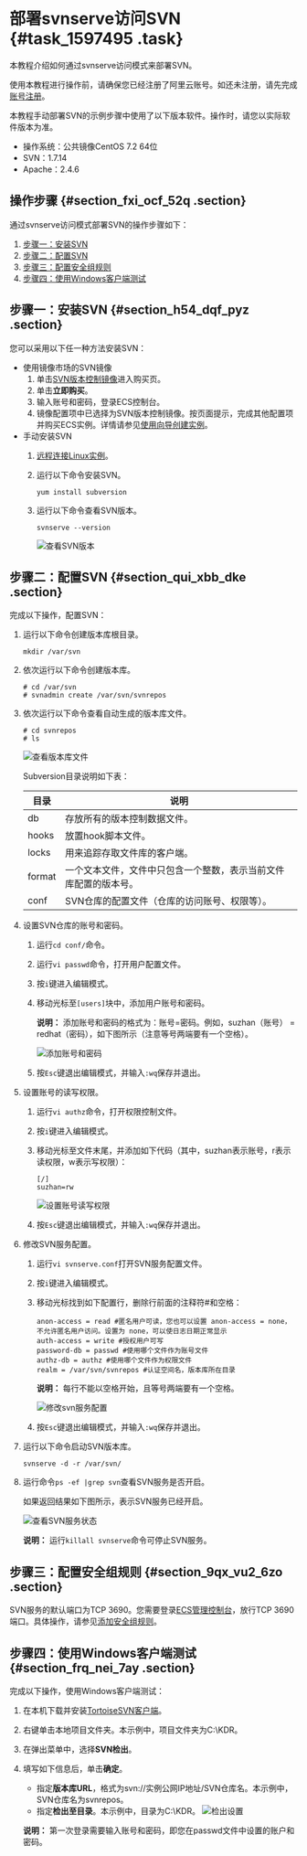 # 部署svnserve访问SVN {#task_1597495 .task}

本教程介绍如何通过svnserve访问模式来部署SVN。

使用本教程进行操作前，请确保您已经注册了阿里云账号。如还未注册，请先完成[账号注册](https://account.alibabacloud.com/register/intl_register.htm)。

本教程手动部署SVN的示例步骤中使用了以下版本软件。操作时，请您以实际软件版本为准。

-   操作系统：公共镜像CentOS 7.2 64位
-   SVN：1.7.14
-   Apache：2.4.6

## 操作步骤 {#section_fxi_ocf_52q .section}

通过svnserve访问模式部署SVN的操作步骤如下：

1.  [步骤一：安装SVN](#section_h54_dqf_pyz)
2.  [步骤二：配置SVN](#section_qui_xbb_dke)
3.  [步骤三：配置安全组规则](#section_9qx_vu2_6zo)
4.  [步骤四：使用Windows客户端测试](#section_frq_nei_7ay)

## 步骤一：安装SVN {#section_h54_dqf_pyz .section}

您可以采用以下任一种方法安装SVN：

-   使用镜像市场的SVN镜像
    1.  单击[SVN版本控制镜像](https://market.aliyun.com/products/55530001/jxsc000061.html)进入购买页。
    2.  单击**立即购买**。
    3.  输入账号和密码，登录ECS控制台。
    4.  镜像配置项中已选择为SVN版本控制镜像。按页面提示，完成其他配置项并购买ECS实例。详情请参见[使用向导创建实例](../intl.zh-CN/实例/创建实例/使用向导创建实例.md#)。
-   手动安装SVN
    1.  [远程连接Linux实例](../intl.zh-CN/实例/连接实例/连接Linux实例/使用用户名密码验证连接Linux实例.md#)。
    2.  运行以下命令安装SVN。

        ``` {#codeblock_90i_lm5_qzi}
        yum install subversion
        ```

    3.  运行以下命令查看SVN版本。

        ``` {#codeblock_6ml_3bk_pyo}
        svnserve --version
        ```

        ![查看SVN版本](http://static-aliyun-doc.oss-cn-hangzhou.aliyuncs.com/assets/img/9780/156862700612528_zh-CN.png)


## 步骤二：配置SVN {#section_qui_xbb_dke .section}

完成以下操作，配置SVN：

1.  运行以下命令创建版本库根目录。 

    ``` {#codeblock_mvg_f02_stx}
    mkdir /var/svn
    ```

2.  依次运行以下命令创建版本库。 

    ``` {#codeblock_xbm_t6r_2y3}
    # cd /var/svn
    # svnadmin create /var/svn/svnrepos
    ```

3.  依次运行以下命令查看自动生成的版本库文件。 

    ``` {#codeblock_0z1_5zd_n4s}
    # cd svnrepos
    # ls
    ```

    ![查看版本库文件](http://static-aliyun-doc.oss-cn-hangzhou.aliyuncs.com/assets/img/9780/156862700612529_zh-CN.png)

    Subversion目录说明如下表：

    |目录|说明|
    |--|--|
    |db|存放所有的版本控制数据文件。|
    |hooks|放置hook脚本文件。|
    |locks|用来追踪存取文件库的客户端。|
    |format|一个文本文件，文件中只包含一个整数，表示当前文件库配置的版本号。|
    |conf|SVN仓库的配置文件（仓库的访问账号、权限等）。|

4.  设置SVN仓库的账号和密码。 
    1.  运行`cd conf/`命令。
    2.  运行`vi passwd`命令，打开用户配置文件。
    3.  按`i`键进入编辑模式。
    4.  移动光标至`[users]`块中，添加用户账号和密码。 

        **说明：** 添加账号和密码的格式为：账号=密码。例如，suzhan（账号） = redhat（密码），如下图所示（注意等号两端要有一个空格）。

        ![添加账号和密码](http://static-aliyun-doc.oss-cn-hangzhou.aliyuncs.com/assets/img/9780/156862700612530_zh-CN.png)

    5.  按`Esc`键退出编辑模式，并输入`:wq`保存并退出。
5.  设置账号的读写权限。 
    1.  运行`vi authz`命令，打开权限控制文件。
    2.  按`i`键进入编辑模式。
    3.  移动光标至文件末尾，并添加如下代码（其中，suzhan表示账号，r表示读权限，w表示写权限）： 

        ``` {#codeblock_5cv_jpj_877}
        [/]
        suzhan=rw
        ```

        ![设置账号读写权限](http://static-aliyun-doc.oss-cn-hangzhou.aliyuncs.com/assets/img/9780/156862700612531_zh-CN.png)

    4.  按`Esc`键退出编辑模式，并输入`:wq`保存并退出。
6.  修改SVN服务配置。 
    1.  运行`vi svnserve.conf`打开SVN服务配置文件。
    2.  按`i`键进入编辑模式。
    3.  移动光标找到如下配置行，删除行前面的注释符\#和空格： 

        ``` {#codeblock_lif_rae_bf5}
        anon-access = read #匿名用户可读，您也可以设置 anon-access = none，不允许匿名用户访问。设置为 none，可以使日志日期正常显示
        auth-access = write #授权用户可写
        password-db = passwd #使用哪个文件作为账号文件
        authz-db = authz #使用哪个文件作为权限文件
        realm = /var/svn/svnrepos #认证空间名，版本库所在目录
        ```

        **说明：** 每行不能以空格开始，且等号两端要有一个空格。

        ![修改svn服务配置](http://static-aliyun-doc.oss-cn-hangzhou.aliyuncs.com/assets/img/9780/156862700612532_zh-CN.png)

    4.  按`Esc`键退出编辑模式，并输入`:wq`保存并退出。
7.  运行以下命令启动SVN版本库。 

    ``` {#codeblock_2wb_bxm_m7c}
    svnserve -d -r /var/svn/
    ```

8.  运行命令`ps -ef |grep svn`查看SVN服务是否开启。 

    如果返回结果如下图所示，表示SVN服务已经开启。

    ![查看SVN服务状态](http://static-aliyun-doc.oss-cn-hangzhou.aliyuncs.com/assets/img/9780/156862700612533_zh-CN.png)

    **说明：** 运行`killall svnserve`命令可停止SVN服务。


## 步骤三：配置安全组规则 {#section_9qx_vu2_6zo .section}

SVN服务的默认端口为TCP 3690。您需要登录[ECS管理控制台](https://ecs.console.aliyun.com/#/home)，放行TCP 3690端口。具体操作，请参见[添加安全组规则](../intl.zh-CN/安全/安全组/添加安全组规则.md#)。

## 步骤四：使用Windows客户端测试 {#section_frq_nei_7ay .section}

完成以下操作，使用Windows客户端测试：

1.  在本机下载并安装[TortoiseSVN客户端](http://tortoisesvn.net/downloads.html)。
2.  右键单击本地项目文件夹。本示例中，项目文件夹为C:\\KDR。
3.  在弹出菜单中，选择**SVN检出**。
4.  填写如下信息后，单击**确定**。 

    -   指定**版本库URL**，格式为svn://实例公网IP地址/SVN仓库名。本示例中，SVN仓库名为svnrepos。
    -   指定**检出至目录**。本示例中，目录为C:\\KDR。
    ![检出设置](http://static-aliyun-doc.oss-cn-hangzhou.aliyuncs.com/assets/img/9780/156862700612535_zh-CN.png)

    **说明：** 第一次登录需要输入账号和密码，即您在passwd文件中设置的账户和密码。


